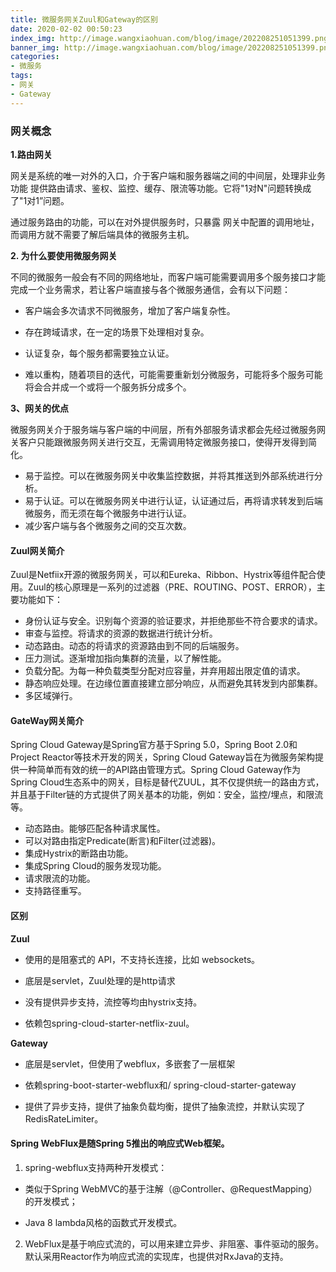 ```yaml
---
title: 微服务网关Zuul和Gateway的区别
date: 2020-02-02 00:50:23
index_img: http://image.wangxiaohuan.com/blog/image/202208251051399.png
banner_img: http://image.wangxiaohuan.com/blog/image/202208251051399.png
categories:
- 微服务
tags:
- 网关
- Gateway
---
```


### 网关概念

**1.路由网关**

网关是系统的唯一对外的入口，介于客户端和服务器端之间的中间层，处理非业务功能 提供路由请求、鉴权、监控、缓存、限流等功能。它将"1对N"问题转换成了"1对1”问题。

通过服务路由的功能，可以在对外提供服务时，只暴露 网关中配置的调用地址，而调用方就不需要了解后端具体的微服务主机。

**2. 为什么要使用微服务网关**

不同的微服务一般会有不同的网络地址，而客户端可能需要调用多个服务接口才能完成一个业务需求，若让客户端直接与各个微服务通信，会有以下问题：

* 客户端会多次请求不同微服务，增加了客户端复杂性。

* 存在跨域请求，在一定的场景下处理相对复杂。

* 认证复杂，每个服务都需要独立认证。

* 难以重构，随着项目的迭代，可能需要重新划分微服务，可能将多个服务可能将会合并成一个或将一个服务拆分成多个。

**3、网关的优点**

微服务网关介于服务端与客户端的中间层，所有外部服务请求都会先经过微服务网关客户只能跟微服务网关进行交互，无需调用特定微服务接口，使得开发得到简化。

* 易于监控。可以在微服务网关中收集监控数据，并将其推送到外部系统进行分析。
* 易于认证。可以在微服务网关中进行认证，认证通过后，再将请求转发到后端微服务，而无须在每个微服务中进行认证。
* 减少客户端与各个微服务之间的交互次数。

#### Zuul网关简介

Zuul是Netfiix开源的微服务网关，可以和Eureka、Ribbon、Hystrix等组件配合使用。Zuul的核心原理是一系列的过滤器（PRE、ROUTING、POST、ERROR），主要功能如下：

* 身份认证与安全。识别每个资源的验证要求，并拒绝那些不符合要求的请求。
* 审查与监控。将请求的资源的数据进行统计分析。
* 动态路由。动态的将请求的资源路由到不同的后端服务。
* 压力测试。逐渐增加指向集群的流量，以了解性能。
* 负载分配。为每一种负载类型分配对应容量，并弃用超出限定值的请求。
* 静态响应处理。在边缘位置直接建立部分响应，从而避免其转发到内部集群。
* 多区域弹行。

#### GateWay网关简介

Spring Cloud Gateway是Spring官方基于Spring 5.0，Spring Boot 2.0和Project Reactor等技术开发的网关，Spring Cloud Gateway旨在为微服务架构提供一种简单而有效的统一的API路由管理方式。Spring Cloud Gateway作为Spring Cloud生态系中的网关，目标是替代ZUUL，其不仅提供统一的路由方式，并且基于Filter链的方式提供了网关基本的功能，例如：安全，监控/埋点，和限流等。

* 动态路由。能够匹配各种请求属性。
* 可以对路由指定Predicate(断言)和Filter(过滤器)。
* 集成Hystrix的断路由功能。
* 集成Spring Cloud的服务发现功能。
* 请求限流的功能。
* 支持路径重写。

#### 区别

**Zuul**

* 使用的是阻塞式的 API，不支持长连接，比如 websockets。

* 底层是servlet，Zuul处理的是http请求

* 没有提供异步支持，流控等均由hystrix支持。

* 依赖包spring-cloud-starter-netflix-zuul。

**Gateway**

* 底层是servlet，但使用了webflux，多嵌套了一层框架

* 依赖spring-boot-starter-webflux和/ spring-cloud-starter-gateway

* 提供了异步支持，提供了抽象负载均衡，提供了抽象流控，并默认实现了RedisRateLimiter。

#### Spring WebFlux是随Spring 5推出的响应式Web框架。

1. spring-webflux支持两种开发模式：

* 类似于Spring WebMVC的基于注解（@Controller、@RequestMapping）的开发模式；

* Java 8 lambda风格的函数式开发模式。

2. WebFlux是基于响应式流的，可以用来建立异步、非阻塞、事件驱动的服务。默认采用Reactor作为响应式流的实现库，也提供对RxJava的支持。